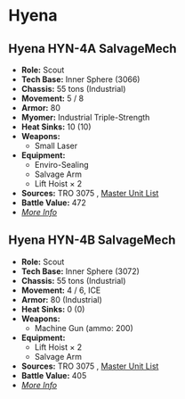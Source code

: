 # Hyena 

## Hyena HYN-4A SalvageMech 

- **Role:** Scout 
- **Tech Base:** Inner Sphere (3066) 
- **Chassis:** 55 tons (Industrial) 
- **Movement:** 5 / 8 
- **Armor:** 80 
- **Myomer:** Industrial Triple-Strength 
- **Heat Sinks:** 10 (10) 
- **Weapons:** 
  - Small Laser 
- **Equipment:** 
  - Enviro-Sealing 
  - Salvage Arm 
  - Lift Hoist × 2 
- **Sources:** TRO 3075 , [Master Unit List](http://masterunitlist.info/Unit/Details/1598) 
- **Battle Value:** 472 
- [*More Info*](hyena/hyena_hyn-4a_salvagemech.md) 

## Hyena HYN-4B SalvageMech 

- **Role:** Scout 
- **Tech Base:** Inner Sphere (3072) 
- **Chassis:** 55 tons (Industrial) 
- **Movement:** 4 / 6, ICE 
- **Armor:** 80 (Industrial) 
- **Heat Sinks:** 0 (0) 
- **Weapons:** 
  - Machine Gun (ammo: 200) 
- **Equipment:** 
  - Lift Hoist × 2 
  - Salvage Arm 
- **Sources:** TRO 3075 , [Master Unit List](http://masterunitlist.info/Unit/Details/4354) 
- **Battle Value:** 405 
- [*More Info*](hyena/hyena_hyn-4b_salvagemech.md) 


